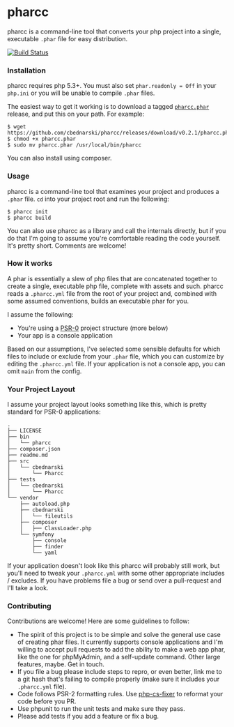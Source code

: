 # pharcc

pharcc is a command-line tool that converts your php project into a single, executable `.phar` file for easy distribution.

[![Build Status](https://travis-ci.org/cbednarski/pharcc.png?branch=master)](https://travis-ci.org/cbednarski/pharcc)

### Installation

pharcc requires php 5.3+. You must also set `phar.readonly = Off` in your `php.ini` or you will be unable to compile `.phar` files.

The easiest way to get it working is to download a tagged [`pharcc.phar`](https://github.com/cbednarski/pharcc/releases) release, and put this on your path. For example:

    $ wget https://github.com/cbednarski/pharcc/releases/download/v0.2.1/pharcc.phar
    $ chmod +x pharcc.phar
    $ sudo mv pharcc.phar /usr/local/bin/pharcc

You can also install using composer.

### Usage

pharcc is a command-line tool that examines your project and produces a `.phar` file. `cd` into your project root and run the following:

    $ pharcc init
    $ pharcc build

You can also use pharcc as a library and call the internals directly, but if you do that I'm going to assume you're comfortable reading the code yourself. It's pretty short. Comments are welcome!

### How it works

A phar is essentially a slew of php files that are concatenated together to create a single, executable php file, complete with assets and such. pharcc reads a `.pharcc.yml` file from the root of your project and, combined with some assumed conventions, builds an executable phar for you.

I assume the following:

- You're using a [PSR-0](https://github.com/php-fig/fig-standards/blob/master/accepted/PSR-0.md) project structure (more below)
- Your app is a console application

Based on our assumptions, I've selected some sensible defaults for which files to include or exclude from your `.phar` file, which you can customize by editing the `.pharcc.yml` file. If your application is not a console app, you can omit `main` from the config.

### Your Project Layout

I assume your project layout looks something like this, which is pretty standard for PSR-0 applications:

    .
    ├── LICENSE
    ├── bin
    │   └── pharcc
    ├── composer.json
    ├── readme.md
    ├── src
    │   └── cbednarski
    │       └── Pharcc
    ├── tests
    │   └── cbednarski
    │       └── Pharcc
    └── vendor
        ├── autoload.php
        ├── cbednarski
        │   └── fileutils
        ├── composer
        │   ├── ClassLoader.php
        └── symfony
            ├── console
            ├── finder
            └── yaml

If your application doesn't look like this pharcc will probably still work, but you'll need to tweak your `.pharcc.yml` with some other appropriate includes / excludes. If you have problems file a bug or send over a pull-request and I'll take a look.

### Contributing

Contributions are welcome! Here are some guidelines to follow:

- The spirit of this project is to be simple and solve the general use case of creating phar files. It currently supports console applications and I'm willing to accept pull requests to add the ability to make a web app phar, like the one for phpMyAdmin, and a self-update command. Other large features, maybe. Get in touch.
- If you file a bug please include steps to repro, or even better, link me to a git hash that's failing to compile properly (make sure it includes your `.pharcc.yml` file).
- Code follows PSR-2 formatting rules. Use [php-cs-fixer](https://github.com/fabpot/PHP-CS-Fixer) to reformat your code before you PR.
- Use phpunit to run the unit tests and make sure they pass.
- Please add tests if you add a feature or fix a bug.